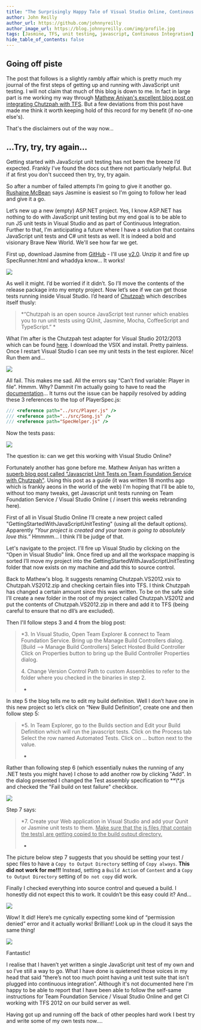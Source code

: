```yaml
---
title: "The Surprisingly Happy Tale of Visual Studio Online, Continous Integration and Chutzpah"
author: John Reilly
author_url: https://github.com/johnnyreilly
author_image_url: https://blog.johnnyreilly.com/img/profile.jpg
tags: [Jasmine, TFS, unit testing, javascript, Continuous Integration]
hide_table_of_contents: false
---
```

## Going off piste

 The post that follows is a slightly rambly affair which is pretty much my journal of the first steps of getting up and running with JavaScript unit testing. I will not claim that much of this blog is down to me. In fact in large part is me working my way through [Mathew Aniyan's excellent blog post on integrating Chutzpah with TFS](<http://blogs.msdn.com/b/visualstudioalm/archive/2012/07/09/javascript-unit-tests-on-team-foundation-service-with-chutzpah.aspx>). But a few deviations from this post have made me think it worth keeping hold of this record for my benefit (if no-one else's).

That's the disclaimers out of the way now...

## ...Try, try, try again...

Getting started with JavaScript unit testing has not been the breeze I’d expected. Frankly I’ve found the docs out there not particularly helpful. But if at first you don't succeed then try, try, try again.

So after a number of failed attempts I’m going to give it another go. [Rushaine McBean](<http://www.hanselminutes.com/412/getting-started-with-javascript-unit-testing-with-jasmine-and-rushaine-mcbean>) says Jasmine is easiest so I'm going to follow her lead and give it a go.

Let’s new up a new (empty) ASP.NET project. Yes, I know ASP.NET has nothing to do with JavaScript unit testing but my end goal is to be able to run JS unit tests in Visual Studio and as part of Continuous Integration. Further to that, I'm anticipating a future where I have a solution that contains JavaScript unit tests and C# unit tests as well. It is indeed a bold and visionary Brave New World. We'll see how far we get.

First up, download Jasmine from [GitHub](<http://jasmine.github.io/>) \- I'll use [v2.0](<https://github.com/pivotal/jasmine/blob/master/dist/jasmine-standalone-2.0.0.zip>). Unzip it and fire up SpecRunner.html and whaddya know... It works!

![](http://4.bp.blogspot.com/-M-Qct1e8Ofo/UxiT5wHICLI/AAAAAAAAAiY/tHUQemETCGI/s320/LookItWorksRightOutTheBox.png)

As well it might. I’d be worried if it didn’t. So I’ll move the contents of the release package into my empty project. Now let’s see if we can get those tests running inside Visual Studio. I’d heard of [Chutzpah](<https://chutzpah.codeplex.com/>) which describes itself thusly:

> *“Chutzpah is an open source JavaScript test runner which enables you to run unit tests using QUnit, Jasmine, Mocha, CoffeeScript and TypeScript.” *

What I’m after is the Chutzpah test adapter for Visual Studio 2012/2013 which can be found [here](<http://visualstudiogallery.msdn.microsoft.com/f8741f04-bae4-4900-81c7-7c9bfb9ed1fe>). I download the VSIX and install. Pretty painless. Once I restart Visual Studio I can see my unit tests in the test explorer. Nice! Run them and...

![](http://2.bp.blogspot.com/-Ns9-ZoCzyxU/UxiVe83GQAI/AAAAAAAAAik/9rJiv7c3gOA/s320/EverythingFails.png)

All fail. This makes me sad. All the errors say “Can’t find variable: Player in file”. Hmmm. Why? Dammit I’m actually going to have to read the [documentation](<https://chutzpah.codeplex.com/wikipage?title=Chutzpah%20File%20References&referringTitle=Documentation>)... It turns out the issue can be happily resolved by adding these 3 references to the top of PlayerSpec.js:

```js
/// <reference path="../src/Player.js" />
/// <reference path="../src/Song.js" />
/// <reference path="SpecHelper.js" />
```

Now the tests pass:

![](http://1.bp.blogspot.com/-n020yJN-tpA/UxiWLRegm5I/AAAAAAAAAis/TJHqYn08MZ4/s320/EverythingPasses.png)

The question is: can we get this working with Visual Studio Online?

Fortunately another has gone before me. Mathew Aniyan has written a [superb blog post called "Javascript Unit Tests on Team Foundation Service with Chutzpah"](<http://blogs.msdn.com/b/visualstudioalm/archive/2012/07/09/javascript-unit-tests-on-team-foundation-service-with-chutzpah.aspx>). Using this post as a guide (it was written 18 months ago which is frankly aeons in the world of the web) I'm hoping that I'll be able to, without too many tweaks, get Javascript unit tests running on Team Foundation Service / Visual Studio Online ( / insert this weeks rebranding here).

First of all in Visual Studio Online I’ll create a new project called "GettingStartedWithJavaScriptUnitTesting" (using all the default options). Apparently *“Your project is created and your team is going to absolutely love this.”* Hmmmm... I think I’ll be judge of that.

Let's navigate to the project. I'll fire up Visual Studio by clicking on the “Open in Visual Studio” link. Once fired up and all the workspace mapping is sorted I’ll move my project into the GettingStartedWithJavaScriptUnitTesting folder that now exists on my machine and add this to source control.

Back to Mathew's blog. It suggests renaming Chutzpah.VS2012.vsix to Chutzpah.VS2012.zip and checking certain files into TFS. I think Chutzpah has changed a certain amount since this was written. To be on the safe side I’ll create a new folder in the root of my project called Chutzpah.VS2012 and put the contents of Chutzpah.VS2012.zip in there and add it to TFS (being careful to ensure that no dll’s are excluded).

Then I'll follow steps 3 and 4 from the blog post:

> *3\. In Visual Studio, Open Team Explorer & connect to Team Foundation Service. Bring up the Manage Build Controllers dialog. [Build –> Manage Build Controllers] Select Hosted Build Controller Click on Properties button to bring up the Build Controller Properties dialog.
> 
> 4\. Change Version Control Path to custom Assemblies to refer to the folder where you checked in the binaries in step 2.
> 
> *

In step 5 the blog tells me to edit my build definition. Well I don’t have one in this new project so let’s click on “New Build Definition”, create one and then follow step 5:

> *5\. In Team Explorer, go to the Builds section and Edit your Build Definition which will run the javascript tests. Click on the Process tab Select the row named Automated Tests. Click on … button next to the value.
> 
> *

Rather than following step 6 (which essentially nukes the running of any .NET tests you might have) I chose to add another row by clicking "Add". In the dialog presented I changed the Test assembly specification to \*\*\\*.js and checked the "Fail build on test failure" checkbox.

![](http://3.bp.blogspot.com/-4lbMIsT9jFQ/Ux3ATwBrPgI/AAAAAAAAAjY/4XSY0u0RpOE/s320/AutomatedTests.png)

Step 7 says:

> *7\. Create your Web application in Visual Studio and add your Qunit or Jasmine unit tests to them. <u>Make sure that the js files (that contain the tests) are getting copied to the build output directory.</u>
> 
> *

The picture below step 7 suggests that you should be setting your test / spec files to have a `Copy to Output Directory` setting of `Copy always`. **This did not work for me!!!** Instead, setting a `Build Action` of `Content` and a `Copy to Output Directory` setting of `Do not copy` did work.

Finally I checked everything into source control and queued a build. I honestly did not expect this to work. It couldn’t be this easy could it? And...

![](http://2.bp.blogspot.com/-gEDIyMV7M_g/Uxibt99tuwI/AAAAAAAAAi8/G4I6XQp0aN0/s320/ItOnlyBlimminWellWorked.png)

Wow! It did! Here’s me cynically expecting some kind of “permission denied” error and it actually works! Brilliant! Look up in the cloud it says the same thing!

![](http://2.bp.blogspot.com/-A67cTSkzIDg/Uxib6wVnaWI/AAAAAAAAAjE/ZwbUdBJmi0w/s320/InTheCloudToo.png)

Fantastic!

I realise that I haven’t yet written a single JavaScript unit test of my own and so I’ve still a way to go. What I have done is quietened those voices in my head that said “there’s not too much point having a unit test suite that isn’t plugged into continuous integration”. Although it's not documented here I'm happy to be able to report that I have been able to follow the self-same instructions for Team Foundation Service / Visual Studio Online and get CI working with TFS 2012 on our build server as well.

Having got up and running off the back of other peoples hard work I best try and write some of my own tests now....



